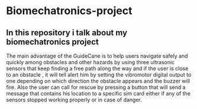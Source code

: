# Biomechatronics-project
In this repository i talk about my biomechatronics project
------------------------------------------------------------
The  main advantage of the GuideCane is to help users navigate safely and quickly  among obstacles and other hazards by using three 
ultrasonic sensors that keep finding a free path along the way and if the user is close to an obstacle , it will tell alert him by 
setting  the vibromotor  digital output to one depending on which direction the obstacle appears and the buzzer will fire.  Also the 
user can call for rescue by pressing a button that will send a message that contains his location to a specific sim card either if
any of the sensors stopped working properly or in case of danger. 
